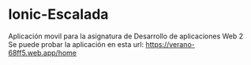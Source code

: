 # Ionic-Escalada
Aplicación movil para la asignatura de Desarrollo de aplicaciones Web 2
<br>
Se puede probar la aplicación en esta url: https://verano-68ff5.web.app/home

